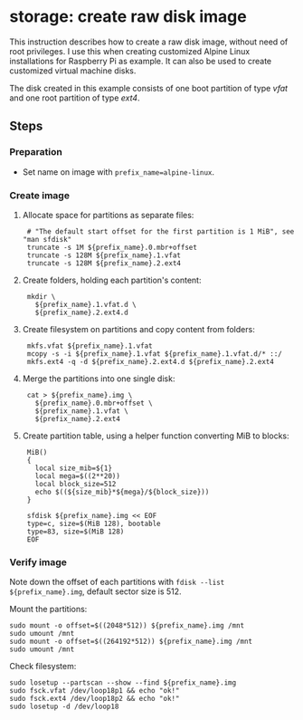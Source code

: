 # storage: create raw disk image

This instruction describes how to create a raw disk image, without need of root
privileges. I use this when creating customized Alpine Linux installations for
Raspberry Pi as example. It can also be used to create customized virtual
machine disks.

The disk created in this example consists of one boot partition of type _vfat_
and one root partition of type _ext4_.

## Steps

### Preparation

* Set name on image with `prefix_name=alpine-linux`.

### Create image

1. Allocate space for partitions as separate files:

        # "The default start offset for the first partition is 1 MiB", see "man sfdisk"
        truncate -s 1M ${prefix_name}.0.mbr+offset
        truncate -s 128M ${prefix_name}.1.vfat
        truncate -s 128M ${prefix_name}.2.ext4

2. Create folders, holding each partition's content:

        mkdir \
          ${prefix_name}.1.vfat.d \
          ${prefix_name}.2.ext4.d

3. Create filesystem on partitions and copy content from folders:

        mkfs.vfat ${prefix_name}.1.vfat
        mcopy -s -i ${prefix_name}.1.vfat ${prefix_name}.1.vfat.d/* ::/
        mkfs.ext4 -q -d ${prefix_name}.2.ext4.d ${prefix_name}.2.ext4

4. Merge the partitions into one single disk:

        cat > ${prefix_name}.img \
          ${prefix_name}.0.mbr+offset \
          ${prefix_name}.1.vfat \
          ${prefix_name}.2.ext4

5. Create partition table, using a helper function converting MiB to blocks:

        MiB()
        {
          local size_mib=${1}
          local mega=$((2**20))
          local block_size=512
          echo $((${size_mib}*${mega}/${block_size}))
        }

        sfdisk ${prefix_name}.img << EOF
        type=c, size=$(MiB 128), bootable
        type=83, size=$(MiB 128)
        EOF

### Verify image

Note down the offset of each partitions with `fdisk --list ${prefix_name}.img`,
default sector size is 512.

Mount the partitions:

    sudo mount -o offset=$((2048*512)) ${prefix_name}.img /mnt
    sudo umount /mnt
    sudo mount -o offset=$((264192*512)) ${prefix_name}.img /mnt
    sudo umount /mnt

Check filesystem:

    sudo losetup --partscan --show --find ${prefix_name}.img
    sudo fsck.vfat /dev/loop18p1 && echo "ok!"
    sudo fsck.ext4 /dev/loop18p2 && echo "ok!"
    sudo losetup -d /dev/loop18
